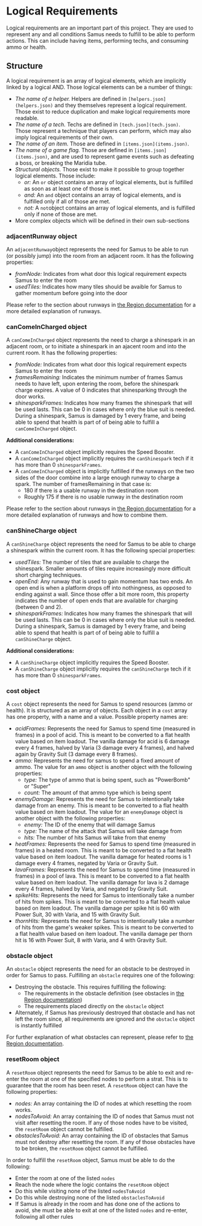 # Logical Requirements
Logical requirements are an important part of this project. They are used to represent any and all conditions Samus needs to fulfill to be able to perform actions. This can include having items, performing techs, and consuming ammo or health.

## Structure
A logical requirement is an array of logical elements, which are implicitly linked by a logical AND. Those logical elements can be a number of things:
* _The name of a helper._ Helpers are defined in `[helpers.json](helpers.json)` and they themselves represent a logical requirement. Those exist to reduce duplication and make logical requirements more readable.
* _The name of a tech._ Techs are defined in `[tech.json](tech.json)`.  Those represent a technique that players can perform, which may also imply logical requirements of their own.
* _The name of an item._ Those are defined in `[items.json](items.json)`.
* _The name of a game flag._ Those are defined in `[items.json](items.json)`, and are used to represent game events such as defeating a boss, or breaking the Maridia tube.
* _Structural objects._ Those exist to make it possible to group together logical elements. Those include:
  * _or:_ An `or` object contains an array of logical elements, but is fulfilled as soon as at least one of those is met.
  * _and:_ An `and` object contains an array of logical elements, and is fulfilled only if all of those are met.
  * _not:_ A `not`object contains an array of logical elements, and is fulfilled only if none of those are met.
* More complex objects which will be defined in their own sub-sections

### adjacentRunway object
An `adjacentRunway`object represents the need for Samus to be able to run (or possibly jump) into the room from an adjacent room. It has the following properties:
* _fromNode:_ Indicates from what door this logical requirement expects Samus to enter the room
* _usedTiles:_ Indicates how many tiles should be avaible for Samus to gather momentum before going into the door

Please refer to the section about runways in [the Region documentation](region/region-readme.md) for a more detailed explanation of runways.

### canComeInCharged object
A `canComeInCharged` object represents the need to charge a shinespark in an adjacent room, or to initiate a shinespark in an ajacent room and into the current room. It has the following properties:
 * _fromNode:_ Indicates from what door this logical requirement expects Samus to enter the room
 * _framesRemaining:_ Indicates the minimum number of frames Samus needs to have left, upon entering the room, before the shinespark charge expires. A value of 0 indicates that shinesparking through the door works.
* _shinesparkFrames:_ Indicates how many frames the shinespark that will be used lasts. This can be 0 in cases where only the blue suit is needed. During a shinespark, Samus is damaged by 1 every frame, and being able to spend that health is part of of being able to fulfill a `canComeInCharged` object.

__Additional considerations:__
* A `canComeInCharged` object implicitly requires the Speed Booster.
* A `canComeInCharged` object implicitly requires the `canShinespark` tech if it has more than 0 `shinesparkFrames`.
* A `canComeInCharged` object is implicitly fulfilled if the runways on the two sides of the door combine into a large enough runway to charge a spark.
The number of framesRemaining in that case is:
  * 180 if there is a usable runway in the destination room
  * Roughly 175 if there is no usable runway in the destination room

Please refer to the section about runways in [the Region documentation](region/region-readme.md) for a more detailed explanation of runways and how to combine them.

### canShineCharge object
A `canShineCharge` object represents the need for Samus to be able to charge a shinespark within the current room. It has the following special properties:
* _usedTiles:_ The number of tiles that are available to charge the shinespark. Smaller amounts of tiles require increasingly more difficult short charging techniques.
* _openEnd:_ Any runway that is used to gain momentum has two ends. An open end is when a platform drops off into nothingness, as opposed to ending against a wall. Since those offer a bit more room, this property indicates the number of open ends that are available for charging (between 0 and 2).
* _shinesparkFrames:_ Indicates how many frames the shinespark that will be used lasts. This can be 0 in cases where only the blue suit is needed. During a shinespark, Samus is damaged by 1 every frame, and being able to spend that health is part of of being able to fulfill a `canShineCharge` object.

__Additional considerations:__
* A `canShineCharge` object implicitly requires the Speed Booster.
* A `canShineCharge` object implicitly requires the `canShineCharge` tech if it has more than 0 `shinesparkFrames`.

### cost object
A `cost` object represents the need for Samus to spend resources (ammo or health). It is structured as an array of objects. Each object in a `cost` array has one property, with a name and a value. Possible property names are:
* _acidFrames:_ Represents the need for Samus to spend time (measured in frames) in a pool of acid. This is meant to be converted to a flat health value based on item loadout. The vanilla damage for acid is 6 damage every 4 frames, halved by Varia (3 damage every 4 frames), and halved again by Gravity Suit (3 damage every 8 frames).
* _ammo:_ Represents the need for samus to spend a fixed amount of ammo. The value for an `ammo` object is another object with the following properties:
  * _type:_ The type of ammo that is being spent, such as "PowerBomb" or "Super"
  * _count:_ The amount of that ammo type which is being spent
* _enemyDamage:_ Represents the need for Samus to intentionally take damage from an enemy. This is meant to be converted to a flat health value based on item loadout. The value for an `enemyDamage` object is another object with the following properties:
  * _enemy:_ The ID of the enemy that will damage Samus
  * _type:_ The name of the attack that Samus will take damage from
  * _hits:_ The number of hits Samus will take from that enemy
* _heatFrames:_ Represents the need for Samus to spend time (measured in frames) in a heated room. This is meant to be converted to a flat health value based on item loadout. The vanilla damage for heated rooms is 1 damage every 4 frames, negated by Varia or Gravity Suit.
* _lavaFrames:_ Represents the need for Samus to spend time (measured in frames) in a pool of lava. This is meant to be converted to a flat health value based on item loadout. The vanilla damage for lava is 2 damage every 4 frames, halved by Varia, and negated by Gravity Suit.
* _spikeHits:_ Represents the need for Samus to intentionally take a number of hits from spikes. This is meant to be converted to a flat health value based on item loadout. The vanilla damage per spike hit is 60 with Power Suit, 30 with Varia, and 15 with Gravity Suit.
* _thornHits:_ Represents the need for Samus to intentionally take a number of hits from the game's weaker spikes. This is meant to be converted to a flat health value based on item loadout. The vanilla damage per thorn hit is 16 with Power Suit, 8 with Varia, and 4 with Gravity Suit.

### obstacle object
An `obstacle` object represents the need for an obstacle to be destroyed in order for Samus to pass. Fulfilling an `obstacle` requires one of the following:
* Destroying the obstacle. This requires fulfilling the following:
  * The requirements in the obstacle definition (see obstacles in [the Region documentation](region/region-readme.md))
  * The requirements placed directly on the `obstacle` object
* Alternately, if Samus has previously destroyed that obstacle and has not left the room since, all requirements are ignored and the `obstacle` object is instantly fulfilled

For further explanation of what obstacles can represent, please refer to [the Region documentation](region/region-readme.md).

### resetRoom object
A `resetRoom` object represents the need for Samus to be able to exit and re-enter the room at one of the specified nodes to perform a strat. This is to guarantee that the room has been reset. A `resetRoom` object can have the following properties:
* _nodes:_ An array containing the ID of nodes at which resetting the room works.
* _nodesToAvoid:_ An array containing the ID of nodes that Samus must not visit after resetting the room. If any of those nodes have to be visited, the `resetRoom` object cannot be fulfilled.
* _obstaclesToAvoid:_ An array containing the ID of obstacles that Samus must not destroy after resetting the room. If any of those obstacles have to be broken, the `resetRoom` object cannot be fulfilled.

In order to fulfill the `resetRoom` object, Samus must be able to do the following:
* Enter the room at one of the listed `nodes`
* Reach the node where the logic contains the `resetRoom` object
* Do this while visiting none of the listed `nodesToAvoid`
* Do this while destroying none of the listed `obstaclesToAvoid`
* If Samus is already in the room and has done one of the actions to avoid, she must be able to exit at one of the listed `nodes` and re-enter, following all other rules
